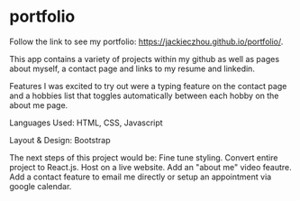 # portfolio

Follow the link to see my portfolio: https://jackieczhou.github.io/portfolio/.

This app contains a variety of projects within my github as well as pages about myself, a contact page and links to my resume and linkedin.

Features I was excited to try out were a typing feature on the contact page and a hobbies list that toggles automatically between each hobby on the about me page.

Languages Used: HTML, CSS, Javascript

Layout & Design: Bootstrap

The next steps of this project would be: Fine tune styling. Convert entire project to React.js. Host on a live website. Add an "about me" video feautre. Add a contact feature to email me directly or setup an appointment via google calendar.
